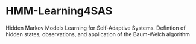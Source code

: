 # HMM-Learning4SAS
 Hidden Markov Models Learning for Self-Adaptive Systems. Defintion of hidden states, observations, and application of the Baum-Welch algorithm

